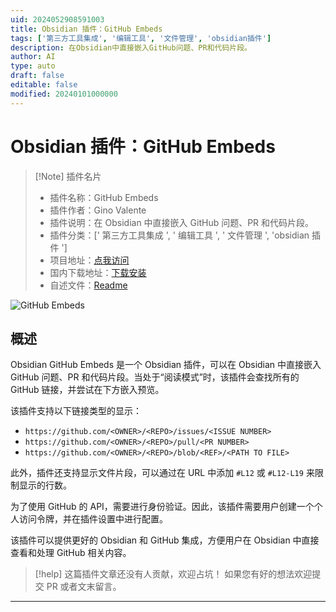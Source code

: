 ```yaml
---
uid: 2024052908591003
title: Obsidian 插件：GitHub Embeds
tags: ['第三方工具集成', '编辑工具', '文件管理', 'obsidian插件']
description: 在Obsidian中直接嵌入GitHub问题、PR和代码片段。
author: AI
type: auto
draft: false
editable: false
modified: 20240101000000
---
```


# Obsidian 插件：GitHub Embeds

> [!Note] 插件名片
> - 插件名称：GitHub Embeds
> - 插件作者：Gino Valente
> - 插件说明：在 Obsidian 中直接嵌入 GitHub 问题、PR 和代码片段。
> - 插件分类：[' 第三方工具集成 ', ' 编辑工具 ', ' 文件管理 ', 'obsidian 插件 ']
> - 项目地址：[点我访问](https://github.com/MrGVSV/obsidian-github-embeds)
> - 国内下载地址：[下载安装](https://pkmer.cn/products/plugin/pluginMarket/?github-embeds)
> - 自述文件：[Readme](https://ghproxy.net/https://raw.githubusercontent.com/MrGVSV/obsidian-github-embeds/main/README.md)

![GitHub Embeds](https://cdn.pkmer.cn/covers/github-embeds.gif!pkmer)

## 概述

Obsidian GitHub Embeds 是一个 Obsidian 插件，可以在 Obsidian 中直接嵌入 GitHub 问题、PR 和代码片段。当处于“阅读模式”时，该插件会查找所有的 GitHub 链接，并尝试在下方嵌入预览。

该插件支持以下链接类型的显示：

- `https://github.com/<OWNER>/<REPO>/issues/<ISSUE NUMBER>`
- `https://github.com/<OWNER>/<REPO>/pull/<PR NUMBER>`
- `https://github.com/<OWNER>/<REPO>/blob/<REF>/<PATH TO FILE>`

此外，插件还支持显示文件片段，可以通过在 URL 中添加 `#L12` 或 `#L12-L19` 来限制显示的行数。

为了使用 GitHub 的 API，需要进行身份验证。因此，该插件需要用户创建一个个人访问令牌，并在插件设置中进行配置。

该插件可以提供更好的 Obsidian 和 GitHub 集成，方便用户在 Obsidian 中直接查看和处理 GitHub 相关内容。

> [!help]
> 这篇插件文章还没有人贡献，欢迎占坑！
> 如果您有好的想法欢迎提交 PR 或者文末留言。

---



